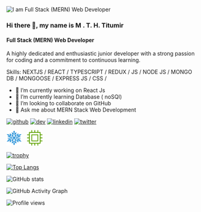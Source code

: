 ![I am Full Stack (MERN) Web Developer](https://media.licdn.com/dms/image/D5616AQFkSxqtINaSNw/profile-displaybackgroundimage-shrink_350_1400/0/1687495094585?e=1692835200&v=beta&t=T9kCPTAYcjtHLjw3fRV8-VIoc1OMSaJqz4kHwNZ3PG8)
### Hi there 👋, my name is M . T. H. Titumir
#### Full Stack (MERN) Web Developer


A highly dedicated and enthusiastic junior developer with a strong passion for coding and a commitment to continuous learning.

Skills: NEXTJS / REACT / TYPESCRIPT / REDUX / JS / NODE JS / MONGO DB / MONGOOSE / EXPRESS JS / CSS /

- 🔭 I’m currently working on React Js 
- 🌱 I’m currently learning Database ( noSQl) 
- 👯 I’m looking to collaborate on GitHub 
- 💬 Ask me about MERN Stack Web Development 


[<img src='https://cdn.jsdelivr.net/npm/simple-icons@3.0.1/icons/github.svg' alt='github' height='40'>](https://github.com/mthtitumir)  [<img src='https://cdn.jsdelivr.net/npm/simple-icons@3.0.1/icons/dev-dot-to.svg' alt='dev' height='40'>](https://dev.to/mthtitumir)  [<img src='https://cdn.jsdelivr.net/npm/simple-icons@3.0.1/icons/linkedin.svg' alt='linkedin' height='40'>](https://www.linkedin.com/in/mthtitumir/)  [<img src='https://cdn.jsdelivr.net/npm/simple-icons@3.0.1/icons/twitter.svg' alt='twitter' height='40'>](https://twitter.com/mth_titumir)  

<a href='https://archiveprogram.github.com/'><img src='https://raw.githubusercontent.com/acervenky/animated-github-badges/master/assets/acbadge.gif' width='40' height='40'></a> <a href='https://docs.github.com/en/developers'><img src='https://raw.githubusercontent.com/acervenky/animated-github-badges/master/assets/devbadge.gif' width='40' height='40'></a> 

[![trophy](https://github-profile-trophy.vercel.app/?username=mthtitumir)](https://github.com/ryo-ma/github-profile-trophy)

[![Top Langs](https://github-readme-stats.vercel.app/api/top-langs/?username=mthtitumir)](https://github.com/anuraghazra/github-readme-stats)

![GitHub stats](https://github-readme-stats.vercel.app/api?username=mthtitumir&show_icons=true)  

![GitHub Activity Graph](https://activity-graph.herokuapp.com/graph?username=mthtitumir)  

![Profile views](https://gpvc.arturio.dev/mthtitumir)  
